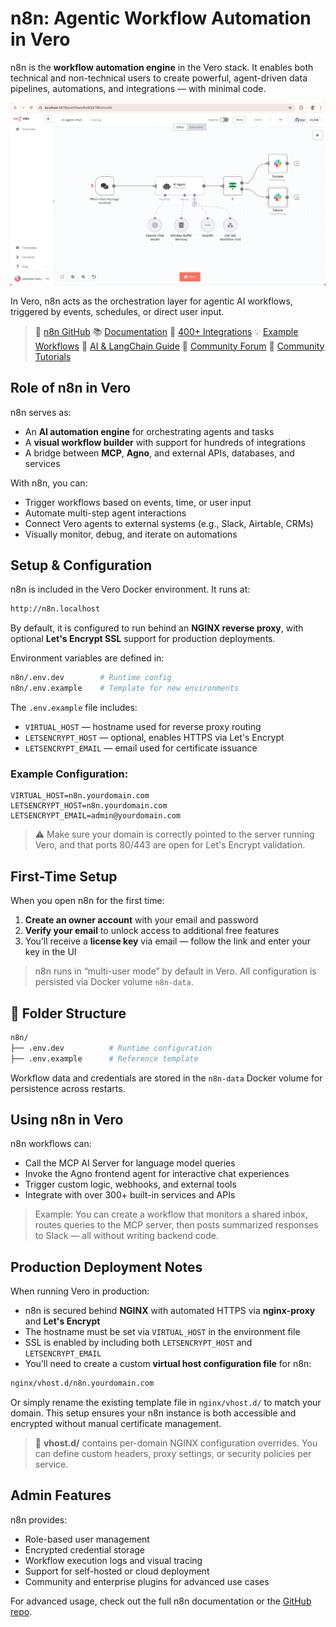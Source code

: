 # n8n: Agentic Workflow Automation in Vero

n8n is the **workflow automation engine** in the Vero stack. It enables both technical and non-technical users to create powerful, agent-driven data pipelines, automations, and integrations — with minimal code.

![n8n](/docs/images/n8n.png "n8n Overview")

In Vero, n8n acts as the orchestration layer for agentic AI workflows, triggered by events, schedules, or direct user input.

> 🔗 [n8n GitHub](https://github.com/n8n-io/n8n)
> 📚 [Documentation](https://docs.n8n.io/)
> 🔧 [400+ Integrations](https://n8n.io/integrations)
> 💡 [Example Workflows](https://n8n.io/workflows)
> 🤖 [AI & LangChain Guide](https://docs.n8n.io/langchain/)
> 👥 [Community Forum](https://community.n8n.io/)
> 📖 [Community Tutorials](https://community.n8n.io/c/tutorials/28)

## Role of n8n in Vero

n8n serves as:

- An **AI automation engine** for orchestrating agents and tasks
- A **visual workflow builder** with support for hundreds of integrations
- A bridge between **MCP**, **Agno**, and external APIs, databases, and services

With n8n, you can:

- Trigger workflows based on events, time, or user input
- Automate multi-step agent interactions
- Connect Vero agents to external systems (e.g., Slack, Airtable, CRMs)
- Visually monitor, debug, and iterate on automations

## Setup & Configuration

n8n is included in the Vero Docker environment. It runs at:

```bash
http://n8n.localhost
```

By default, it is configured to run behind an **NGINX reverse proxy**, with optional **Let's Encrypt SSL** support for production deployments.

Environment variables are defined in:

```bash
n8n/.env.dev        # Runtime config
n8n/.env.example    # Template for new environments
```

The `.env.example` file includes:

- `VIRTUAL_HOST` — hostname used for reverse proxy routing
- `LETSENCRYPT_HOST` — optional, enables HTTPS via Let's Encrypt
- `LETSENCRYPT_EMAIL` — email used for certificate issuance

### Example Configuration:

```env
VIRTUAL_HOST=n8n.yourdomain.com
LETSENCRYPT_HOST=n8n.yourdomain.com
LETSENCRYPT_EMAIL=admin@yourdomain.com
```

> ⚠️ Make sure your domain is correctly pointed to the server running Vero, and that ports 80/443 are open for Let's Encrypt validation.

## First-Time Setup

When you open n8n for the first time:

1. **Create an owner account** with your email and password
2. **Verify your email** to unlock access to additional free features
3. You’ll receive a **license key** via email — follow the link and enter your key in the UI

> n8n runs in “multi-user mode” by default in Vero. All configuration is persisted via Docker volume `n8n-data`.

## 📁 Folder Structure

```bash
n8n/
├── .env.dev          # Runtime configuration
├── .env.example      # Reference template
```

Workflow data and credentials are stored in the `n8n-data` Docker volume for persistence across restarts.

## Using n8n in Vero

n8n workflows can:

- Call the MCP AI Server for language model queries
- Invoke the Agno frontend agent for interactive chat experiences
- Trigger custom logic, webhooks, and external tools
- Integrate with over 300+ built-in services and APIs

> Example: You can create a workflow that monitors a shared inbox, routes queries to the MCP server, then posts summarized responses to Slack — all without writing backend code.

## Production Deployment Notes

When running Vero in production:

- n8n is secured behind **NGINX** with automated HTTPS via **nginx-proxy** and **Let's Encrypt**
- The hostname must be set via `VIRTUAL_HOST` in the environment file
- SSL is enabled by including both `LETSENCRYPT_HOST` and `LETSENCRYPT_EMAIL`
- You’ll need to create a custom **virtual host configuration file** for n8n:

```bash
nginx/vhost.d/n8n.yourdomain.com
```

Or simply rename the existing template file in `nginx/vhost.d/` to match your domain.
This setup ensures your n8n instance is both accessible and encrypted without manual certificate management.

> 📁 **vhost.d/** contains per-domain NGINX configuration overrides. You can define custom headers, proxy settings, or security policies per service.

## Admin Features

n8n provides:

- Role-based user management
- Encrypted credential storage
- Workflow execution logs and visual tracing
- Support for self-hosted or cloud deployment
- Community and enterprise plugins for advanced use cases

For advanced usage, check out the full n8n documentation or the [GitHub repo](https://github.com/n8n-io/n8n).